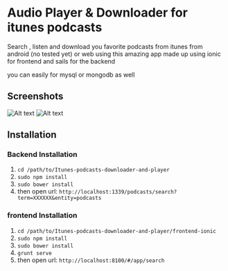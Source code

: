 # Audio Player & Downloader for itunes podcasts

Search , listen and download you favorite podcasts from itunes from android (no tested yet) or web using this amazing app made up using ionic for frontend and sails for the backend

you can easily for mysql or mongodb as well

## Screenshots
![Alt text](/sails-backend/podcasts-search-results.png?raw=true "Podcasts Search tab")
![Alt text](/sails-backend/tracks-player.png?raw=true "Tracks Download/play tab")

## Installation
### Backend Installation
1. `cd /path/to/Itunes-podcasts-downloader-and-player`
2. `sudo npm install`
3. `sudo bower install`
4.  then open url: `http://localhost:1339/podcasts/search?term=XXXXXX&entity=podcasts`
### frontend Installation
1. `cd /path/to/Itunes-podcasts-downloader-and-player/frontend-ionic`
2. `sudo npm install`
3. `sudo bower install`
4. `grunt serve`
5. then open url: `http://localhost:8100/#/app/search`
